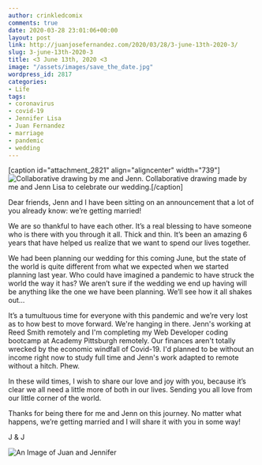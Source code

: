 ```yaml
---
author: crinkledcomix
comments: true
date: 2020-03-28 23:01:06+00:00
layout: post
link: http://juanjosefernandez.com/2020/03/28/3-june-13th-2020-3/
slug: 3-june-13th-2020-3
title: <3 June 13th, 2020 <3
image: "/assets/images/save_the_date.jpg" 
wordpress_id: 2817
categories:
- Life
tags:
- coronavirus
- covid-19
- Jennifer Lisa
- Juan Fernandez
- marriage
- pandemic
- wedding
---
```


[caption id="attachment_2821" align="aligncenter" width="739"]![Collaborative drawing by me and Jenn.](https://fernandezjuanjose.files.wordpress.com/2020/03/save_the_date_-_backside-e1585435181189.jpg?w=739) Collaborative drawing made by me and Jenn Lisa to celebrate our wedding.[/caption]

Dear friends, Jenn and I have been sitting on an announcement that a lot of you already know: we’re getting married!

We are so thankful to have each other. It’s a real blessing to have someone who is there with you through it all. Thick and thin. It’s been an amazing 6 years that have helped us realize that we want to spend our lives together.

We had been planning our wedding for this coming June, but the state of the world is quite different from what we expected when we started planning last year. Who could have imagined a pandemic to have struck the world the way it has? We aren’t sure if the wedding we end up having will be anything like the one we have been planning. We’ll see how it all shakes out…

It’s a tumultuous time for everyone with this pandemic and we’re very lost as to how best to move forward. We're hanging in there. Jenn's working at Reed Smith remotely and I'm completing my Web Developer coding bootcamp at Academy Pittsburgh remotely. Our finances aren't totally wrecked by the economic windfall of Covid-19. I'd planned to be without an income right now to study full time and Jenn's work adapted to remote without a hitch. Phew.

In these wild times, I wish to share our love and joy with you, because it’s clear we all need a little more of both in our lives. Sending you all love from our little corner of the world.

Thanks for being there for me and Jenn on this journey.
No matter what happens, we’re getting married and I will share it with you in some way!

J & J

![An Image of Juan and Jennifer](https://fernandezjuanjose.files.wordpress.com/2020/03/save_the_date_-_3rd_draft-2-e1585436156474.jpg?w=739)
